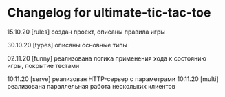 # Changelog for ultimate-tic-tac-toe


15.10.20 [rules] создан проект, описаны правила игры

30.10.20 [types] описаны основные типы

02.11.20 [funny] реализована логика применения хода к состоянию игры, покрытие тестами

10.11.20 [serve] реализован HTTP-сервер с параметрами
10.11.20 [multi] реализована параллельная работа нескольких клиентов